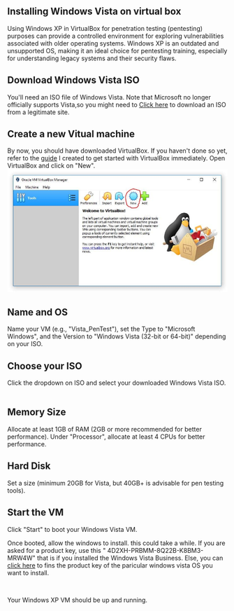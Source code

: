 <h2>Installing Windows Vista on virtual box</h2>
Using Windows XP in VirtualBox for penetration testing (pentesting) purposes can provide a controlled environment for exploring vulnerabilities associated with older operating systems. Windows XP is an outdated and unsupported OS, making it an ideal choice for pentesting training, especially for understanding legacy systems and their security flaws. 
<h2> Download Windows Vista ISO</h2>
You'll need an ISO file of Windows Vista. Note that Microsoft no longer officially supports Vista,so you might need to <a href="https://massgrave.dev/windows_vista_links">Click here</a> to download an ISO from a legitimate site.

<img src="">

<h2>Create a new Vitual machine</h2>
By now, you should have downloaded VirtualBox. If you haven't done so yet, refer to the <a href="https://github.com/Corporate101/Setting-up-a-Virtual-home-Lab">guide</a> I created to get started with VirtualBox immediately.
Open VirtualBox and click on "New".

<img src="https://github.com/Corporate101/Setting-up-a-Virtual-home-Lab/blob/main/Folder/New.jpg">

<h2>Name and OS</h2>
Name your VM (e.g., "Vista_PenTest"), set the Type to "Microsoft Windows", and the Version to "Windows Vista (32-bit or 64-bit)" depending on your ISO.

<img src="">

<h2>Choose your ISO</h2>
Click the dropdown on ISO and select your downloaded Windows Vista ISO.

<img src="">

<h2>Memory Size</h2>
Allocate at least 1GB of RAM (2GB or more recommended for better performance).
Under "Processor", allocate at least 4 CPUs for better performance.

<img src="">

<h2>Hard Disk</h2>
Set a size (minimum 20GB for Vista, but 40GB+ is advisable for pen testing tools).

<img src="">

<h2>Start the VM</h2>
Click "Start" to boot your Windows Vista VM.

<img src="">

Once booted, allow the windows to install. this could take a while. If you are asked for a product key, use this " 4D2XH-PRBMM-8Q22B-K8BM3-MRW4W" that is if you installed the Windows Vista Business. Else, you can <a href="https://www.windowsafg.com/keys.html">click here</a> to fins the product key of the paricular windows vista OS you want to install.

<img src="">

Your Windows XP VM should be up and running.

<img src="">
